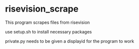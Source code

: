 # risevision_scrape
This program scrapes files from risevision

use setup.sh to install necessary packages

private.py needs to be given a displayid for the program to work
